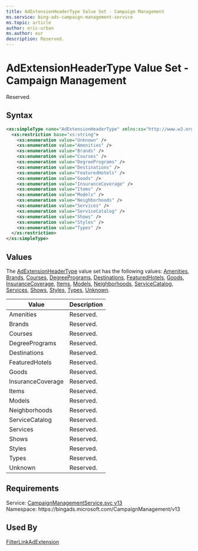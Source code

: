 ```yaml
---
title: AdExtensionHeaderType Value Set - Campaign Management
ms.service: bing-ads-campaign-management-service
ms.topic: article
author: eric-urban
ms.author: eur
description: Reserved.
---
```

# AdExtensionHeaderType Value Set - Campaign Management
Reserved.

## Syntax
```xml
<xs:simpleType name="AdExtensionHeaderType" xmlns:xs="http://www.w3.org/2001/XMLSchema">
  <xs:restriction base="xs:string">
    <xs:enumeration value="Unknown" />
    <xs:enumeration value="Amenities" />
    <xs:enumeration value="Brands" />
    <xs:enumeration value="Courses" />
    <xs:enumeration value="DegreePrograms" />
    <xs:enumeration value="Destinations" />
    <xs:enumeration value="FeaturedHotels" />
    <xs:enumeration value="Goods" />
    <xs:enumeration value="InsuranceCoverage" />
    <xs:enumeration value="Items" />
    <xs:enumeration value="Models" />
    <xs:enumeration value="Neighborhoods" />
    <xs:enumeration value="Services" />
    <xs:enumeration value="ServiceCatalog" />
    <xs:enumeration value="Shows" />
    <xs:enumeration value="Styles" />
    <xs:enumeration value="Types" />
  </xs:restriction>
</xs:simpleType>
```

## <a name="values"></a>Values

The [AdExtensionHeaderType](adextensionheadertype.md) value set has the following values: [Amenities](#amenities), [Brands](#brands), [Courses](#courses), [DegreePrograms](#degreeprograms), [Destinations](#destinations), [FeaturedHotels](#featuredhotels), [Goods](#goods), [InsuranceCoverage](#insurancecoverage), [Items](#items), [Models](#models), [Neighborhoods](#neighborhoods), [ServiceCatalog](#servicecatalog), [Services](#services), [Shows](#shows), [Styles](#styles), [Types](#types), [Unknown](#unknown).

|Value|Description|
|-----------|---------------|
|<a name="amenities"></a>Amenities|Reserved.|
|<a name="brands"></a>Brands|Reserved.|
|<a name="courses"></a>Courses|Reserved.|
|<a name="degreeprograms"></a>DegreePrograms|Reserved.|
|<a name="destinations"></a>Destinations|Reserved.|
|<a name="featuredhotels"></a>FeaturedHotels|Reserved.|
|<a name="goods"></a>Goods|Reserved.|
|<a name="insurancecoverage"></a>InsuranceCoverage|Reserved.|
|<a name="items"></a>Items|Reserved.|
|<a name="models"></a>Models|Reserved.|
|<a name="neighborhoods"></a>Neighborhoods|Reserved.|
|<a name="servicecatalog"></a>ServiceCatalog|Reserved.|
|<a name="services"></a>Services|Reserved.|
|<a name="shows"></a>Shows|Reserved.|
|<a name="styles"></a>Styles|Reserved.|
|<a name="types"></a>Types|Reserved.|
|<a name="unknown"></a>Unknown|Reserved.|

## Requirements
Service: [CampaignManagementService.svc v13](https://campaign.api.bingads.microsoft.com/Api/Advertiser/CampaignManagement/v13/CampaignManagementService.svc)  
Namespace: https\://bingads.microsoft.com/CampaignManagement/v13  

## Used By
[FilterLinkAdExtension](filterlinkadextension.md)  
